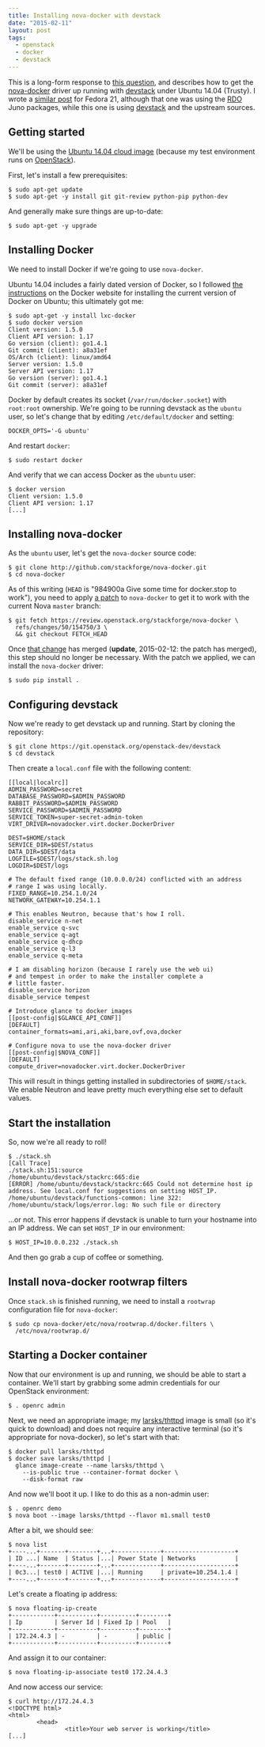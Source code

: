 ```yaml
---
title: Installing nova-docker with devstack
date: "2015-02-11"
layout: post
tags:
  - openstack
  - docker
  - devstack
---
```


This is a long-form response to [this question][ask], and describes
how to get the [nova-docker][] driver up running with [devstack][]
under Ubuntu 14.04 (Trusty).  I wrote a [similar post][] for Fedora
21, although that one was using the [RDO][] Juno packages, while this
one is using [devstack][] and the upstream sources.

[similar post]: |filename|/2015-02-06-installing-nova-docker-on-fedora-21.md
[rdo]: http://openstack.redhat.com/
[ask]: https://ask.openstack.org/en/question/60679/installing-docker-on-openstack-with-ubuntu/
[nova-docker]: http://github.com/stackforge/nova-docker/
[devstack]: http://devstack.org/

## Getting started

We'll be using the [Ubuntu 14.04 cloud image][ubuntu] (because my test
environment runs on [OpenStack][]).

[ubuntu]: https://cloud-images.ubuntu.com/trusty/current/
[openstack]: http://www.openstack.org/

First, let's install a few prerequisites:

    $ sudo apt-get update
    $ sudo apt-get -y install git git-review python-pip python-dev

And generally make sure things are up-to-date:

    $ sudo apt-get -y upgrade

## Installing Docker

We need to install Docker if we're going to use `nova-docker`.

Ubuntu 14.04 includes a fairly dated version of Docker, so I followed
[the instructions][] on the Docker website for installing the current
version of Docker on Ubuntu; this ultimately got me:

    $ sudo apt-get -y install lxc-docker
    $ sudo docker version
    Client version: 1.5.0
    Client API version: 1.17
    Go version (client): go1.4.1
    Git commit (client): a8a31ef
    OS/Arch (client): linux/amd64
    Server version: 1.5.0
    Server API version: 1.17
    Go version (server): go1.4.1
    Git commit (server): a8a31ef

[the instructions]: https://docs.docker.com/installation/ubuntulinux/#docker-maintained-package-installation

Docker by default creates its socket (`/var/run/docker.socket`) with
`root:root` ownership.  We're going to be running devstack as the
`ubuntu` user, so let's change that by editing `/etc/default/docker`
and setting:

    DOCKER_OPTS='-G ubuntu'

And restart `docker`:

    $ sudo restart docker

And verify that we can access Docker as the `ubuntu` user:

    $ docker version
    Client version: 1.5.0
    Client API version: 1.17
    [...]

## Installing nova-docker

As the `ubuntu` user, let's get the `nova-docker` source code:

    $ git clone http://github.com/stackforge/nova-docker.git
    $ cd nova-docker

As of this writing (`HEAD` is "984900a Give some time for docker.stop
to work"), you need to apply [a patch][] to `nova-docker` to get it to
work with the current Nova `master` branch:

[a patch]: https://review.openstack.org/#/c/154750/

    $ git fetch https://review.openstack.org/stackforge/nova-docker \
      refs/changes/50/154750/3 \
      && git checkout FETCH_HEAD

Once [that change][a patch] has merged (**update**, 2015-02-12: the
patch has merged), this step should no longer be
necessary.  With the patch we applied, we can install the
`nova-docker` driver:

    $ sudo pip install .

## Configuring devstack

Now we're ready to get devstack up and running.  Start by cloning the
repository:

    $ git clone https://git.openstack.org/openstack-dev/devstack
    $ cd devstack

Then create a `local.conf` file with the following content:

    [[local|localrc]]
    ADMIN_PASSWORD=secret
    DATABASE_PASSWORD=$ADMIN_PASSWORD
    RABBIT_PASSWORD=$ADMIN_PASSWORD
    SERVICE_PASSWORD=$ADMIN_PASSWORD
    SERVICE_TOKEN=super-secret-admin-token
    VIRT_DRIVER=novadocker.virt.docker.DockerDriver

    DEST=$HOME/stack
    SERVICE_DIR=$DEST/status
    DATA_DIR=$DEST/data
    LOGFILE=$DEST/logs/stack.sh.log
    LOGDIR=$DEST/logs

    # The default fixed range (10.0.0.0/24) conflicted with an address
    # range I was using locally.
    FIXED_RANGE=10.254.1.0/24
    NETWORK_GATEWAY=10.254.1.1

    # This enables Neutron, because that's how I roll.
    disable_service n-net
    enable_service q-svc
    enable_service q-agt
    enable_service q-dhcp
    enable_service q-l3
    enable_service q-meta

    # I am disabling horizon (because I rarely use the web ui)
    # and tempest in order to make the installer complete a 
    # little faster.
    disable_service horizon
    disable_service tempest

    # Introduce glance to docker images
    [[post-config|$GLANCE_API_CONF]]
    [DEFAULT]
    container_formats=ami,ari,aki,bare,ovf,ova,docker

    # Configure nova to use the nova-docker driver
    [[post-config|$NOVA_CONF]]
    [DEFAULT]
    compute_driver=novadocker.virt.docker.DockerDriver

This will result in things getting installed in subdirectories of
`$HOME/stack`.  We enable Neutron and leave pretty much everything
else set to default values.

## Start the installation

So, now we're all ready to roll!

    $ ./stack.sh
    [Call Trace]
    ./stack.sh:151:source
    /home/ubuntu/devstack/stackrc:665:die
    [ERROR] /home/ubuntu/devstack/stackrc:665 Could not determine host ip address. See local.conf for suggestions on setting HOST_IP.
    /home/ubuntu/devstack/functions-common: line 322: /home/ubuntu/stack/logs/error.log: No such file or directory

...or not.  This error happens if devstack is unable to turn your
hostname into an IP address.  We can set `HOST_IP` in our
environment:

    $ HOST_IP=10.0.0.232 ./stack.sh

And then go grab a cup of coffee or something.

## Install nova-docker rootwrap filters

Once `stack.sh` is finished running, we need to install a `rootwrap`
configuration file for `nova-docker`:

    $ sudo cp nova-docker/etc/nova/rootwrap.d/docker.filters \
      /etc/nova/rootwrap.d/

## Starting a Docker container

Now that our environment is up and running, we should be able to start
a container.  We'll start by grabbing some admin credentials for our
OpenStack environment:

    $ . openrc admin

Next, we need an appropriate image; my [larsks/thttpd][] image
is small (so it's quick to download) and does not require any
interactive terminal (so it's appropriate for nova-docker), so let's
start with that:

[larsks/thttpd]: https://registry.hub.docker.com/u/larsks/thttpd/

    $ docker pull larsks/thttpd
    $ docker save larsks/thttpd |
      glance image-create --name larsks/thttpd \
        --is-public true --container-format docker \
        --disk-format raw

And now we'll boot it up.  I like to do this as a non-admin user:

    $ . openrc demo
    $ nova boot --image larsks/thttpd --flavor m1.small test0

After a bit, we should see:

    $ nova list
    +----...+-------+--------+...+-------------+--------------------+
    | ID ...| Name  | Status |...| Power State | Networks           |
    +----...+-------+--------+...+-------------+--------------------+
    | 0c3...| test0 | ACTIVE |...| Running     | private=10.254.1.4 |
    +----...+-------+--------+...+-------------+--------------------+

Let's create a floating ip address:

    $ nova floating-ip-create
    +------------+-----------+----------+--------+
    | Ip         | Server Id | Fixed Ip | Pool   |
    +------------+-----------+----------+--------+
    | 172.24.4.3 | -         | -        | public |
    +------------+-----------+----------+--------+

And assign it to our container:

    $ nova floating-ip-associate test0 172.24.4.3

And now access our service:

    $ curl http://172.24.4.3
    <!DOCTYPE html>
    <html>
            <head>            
                    <title>Your web server is working</title>
    [...]

